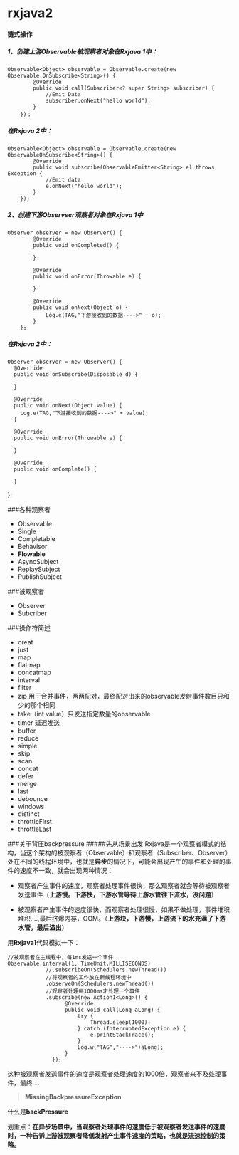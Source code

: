 # rxjava2 #
#### 链式操作 ####
##### 1、创建上游Observable被观察者对象在Rxjava 1中： #####
    Observable<Object> observable = Observable.create(new Observable.OnSubscribe<String>() {
            @Override
            public void call(Subscriber<? super String> subscriber) {
                //Emit Data
				subscriber.onNext("hello world");
            }
        })；
#####   在Rxjava 2中： #####
    Observable<Object> observable = Observable.create(new ObservableOnSubscribe<String>() {
            @Override
            public void subscribe(ObservableEmitter<String> e) throws Exception {
				//Emit data
				e.onNext("hello world");
            }
        });
##### 2、创建下游Observser观察者对象在Rxjava 1中 #####
    Observer observer = new Observer() {
            @Override
            public void onCompleted() {

            }

            @Override
            public void onError(Throwable e) {

            }

            @Override
            public void onNext(Object o) {
				Log.e(TAG,"下游接收到的数据---->" + o);
            }
        };
#####   在Rxjava 2中： #####
    Observer observer = new Observer() {
      @Override
      public void onSubscribe(Disposable d) {

      }

      @Override
      public void onNext(Object value) {
		Log.e(TAG,"下游接收到的数据---->" + value);
      }

      @Override
      public void onError(Throwable e) {

      }

      @Override
      public void onComplete() {

      }
  };

###各种观察者
* Observable
* Single
* Completable
* Behavisor
* **Flowable**
* AsyncSubject
* ReplaySubject
* PublishSubject

###被观察者
* Observer
* Subcriber
  
###操作符简述
* creat
* just
* map
* flatmap
* concatmap
* interval
* filter
* zip   用于合并事件，两两配对，最终配对出来的observable发射事件数目只和少的那个相同
* take（int value）只发送指定数量的observable
* timer     延迟发送
* buffer
* reduce
* simple
* skip
* scan
* concat
* defer
* merge
* last
* debounce
* windows
* distinct
* throttleFirst
* throttleLast


###关于背压backpressure
#####先从场景出发
Rxjava是一个观察者模式的结构，当这个架构的被观察者（Observable）和观察者（Subscriber、Observer）
处在不同的线程环境中，也就是**异步**的情况下，可能会出现产生的事件和处理的事件的速度不一致，就会出现两种情况：

* 观察者产生事件的速度，观察者处理事件很快，那么观察者就会等待被观察者发送事件（**上游慢。下游快，下游水管等待上游水管往下流水，没问题**）

* 被观察者产生事件的速度很快，而观察者处理很慢，如果不做处理，事件堆积堆积....,最后挤爆内存，OOM。（**上游块，下游慢，上游流下的水充满了下游水管，最后溢出**）

用**Rxjava1**代码模拟一下：

	//被观察者在主线程中，每1ms发送一个事件
	Observable.interval(1, TimeUnit.MILLISECONDS)
                //.subscribeOn(Schedulers.newThread())
                //将观察者的工作放在新线程环境中
                .observeOn(Schedulers.newThread())
                //观察者处理每1000ms才处理一个事件
                .subscribe(new Action1<Long>() {
                      @Override
                      public void call(Long aLong) {
                          try {
                              Thread.sleep(1000);
                          } catch (InterruptedException e) {
                              e.printStackTrace();
                          }
                          Log.w("TAG","---->"+aLong);
                      }
                  });

这种被观察者发送事件的速度是观察者处理速度的1000倍，观察者来不及处理事件，最终....

> **MissingBackpressureException**

什么是**backPressure**

划重点：**在异步场景中，当观察者处理事件的速度低于被观察者发送事件的速度时，一种告诉上游被观察者降低发射产生事件速度的策略，也就是流速控制的策略。**



